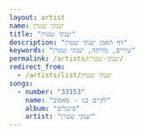 ```yaml
---
layout: artist
name: יענקי שטרן
title: "יענקי שטרן"
description: "דף האמן יענקי שטרן"
keywords: "שירים, מוזיקה, יענקי שטרן"
permalink: /artists/יענקי-שטרן/
redirect_from:
  - /artists/list/יענקי שטרן
songs:
  - number: "33153"
    name: "לקיים בנו - סאסוב"
    album: "סינגלים"
    artist: "יענקי שטרן"
---
```

